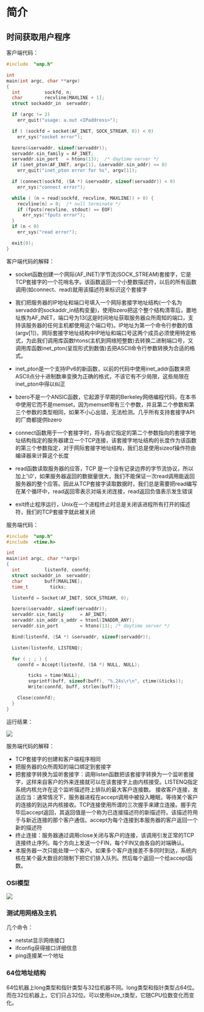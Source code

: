 # 简介
## 时间获取用户程序
客户端代码：

```c
#include  "unp.h"

int
main(int argc, char **argv)
{
  int         sockfd, n;
  char        recvline[MAXLINE + 1];
  struct sockaddr_in  servaddr;

  if (argc != 2)
    err_quit("usage: a.out <IPaddress>");

  if ( (sockfd = socket(AF_INET, SOCK_STREAM, 0)) < 0)
    err_sys("socket error");

  bzero(&servaddr, sizeof(servaddr));
  servaddr.sin_family = AF_INET;
  servaddr.sin_port   = htons(13);  /* daytime server */
  if (inet_pton(AF_INET, argv[1], &servaddr.sin_addr) <= 0)
    err_quit("inet_pton error for %s", argv[1]);

  if (connect(sockfd, (SA *) &servaddr, sizeof(servaddr)) < 0)
    err_sys("connect error");

  while ( (n = read(sockfd, recvline, MAXLINE)) > 0) {
    recvline[n] = 0;  /* null terminate */
    if (fputs(recvline, stdout) == EOF)
      err_sys("fputs error");
  }
  if (n < 0)
    err_sys("read error");

  exit(0);
}
```

客户端代码的解释：

* socket函数创建一个网际(AF_INET)字节流(SOCK_STREAM)套接字，它是TCP套接字的一个花哨名字。该函数返回一个小整数描述符，以后的所有函数调用(如connect、read)就用该描述符来标识这个套接字

* 我们把服务器的IP地址和端口号填入一个网际套接字地址结构(一个名为servaddr的sockaddr_in结构变量)，使用bzero把这个整个结构清零后，置地址族为AF_INET，端口号为13(这是时间地址获取服务器众所周知的端口，支持该服务器的任何主机都使用这个端口号)。IP地址为第一个命令行参数的值(argv[1])，网际套接字地址结构中IP地址和端口号这两个成员必须使用特定格式，为此我们调用库函数htons(主机到网络短整数)去转换二进制端口号，又调用库函数inet_pton(呈现形式到数值)去把ASCII命令行参数转换为合适的格式。

* inet_pton是一个支持IPv6的新函数，以前的代码中使用inet_addr函数来把ASCII点分十进制数串变换为正确的格式，不该它有不少局限，这些局限在inet_pton中得以纠正

* bzero不是一个ANSIC函数，它起源于早期的Berkeley网络编程代码，在本书中使用它而不是memset，因为memset带有三个参数，并且第二个参数和第三个参数的类型相同，如果不小心出错，无法检测。几乎所有支持套接字API的厂商都提供bzero

* connect函数用于一个套接字时，将与由它指定的第二个参数指向的套接字地址结构指定的服务器建立一个TCP连接，该套接字地址结构的长度作为该函数的第三个参数指定，对于网际套接字地址结构，我们总是使用sizeof操作符由编译器来计算这个长度

* read函数读取服务器的应答，TCP 是一个没有记录边界的字节流协议，所以加上’\0’，如果服务器返回的数据量很大，我们不能保证一次read调用能返回服务器的整个应答。因此从TCP套接字读取数据时，我们总是需要把read编写在某个循环中，read返回零表示对端关闭连接，read返回负值表示发生错误

* exit终止程序运行，Unix在一个进程终止时总是关闭该进程所有打开的描述符，我们的TCP套接字就此被关闭

服务端代码：

```c
#include  "unp.h"
#include  <time.h>

int
main(int argc, char **argv)
{
  int         listenfd, connfd;
  struct sockaddr_in  servaddr;
  char        buff[MAXLINE];
  time_t        ticks;

  listenfd = Socket(AF_INET, SOCK_STREAM, 0);

  bzero(&servaddr, sizeof(servaddr));
  servaddr.sin_family      = AF_INET;
  servaddr.sin_addr.s_addr = htonl(INADDR_ANY);
  servaddr.sin_port        = htons(13); /* daytime server */

  Bind(listenfd, (SA *) &servaddr, sizeof(servaddr));

  Listen(listenfd, LISTENQ);

  for ( ; ; ) {
    connfd = Accept(listenfd, (SA *) NULL, NULL);

        ticks = time(NULL);
        snprintf(buff, sizeof(buff), "%.24s\r\n", ctime(&ticks));
        Write(connfd, buff, strlen(buff));

    Close(connfd);
  }
}

```

运行结果：

![](http://oczira72b.bkt.clouddn.com/18-3-18/87128822.jpg)

服务端代码的解释：

* TCP套接字的创建和客户端程序相同
* 把服务器的众所周知的端口绑定到套接字
* 把套接字转换为监听套接字：调用listen函数把该套接字转换为一个监听套接字，这样来自客户的外来连接就可以在该套接字上由内核接受。LISTENQ指定系统内核允许在这个监听描述符上排队的最大客户连接数。
接收客户连接，发送应当：通常情况下，服务器进程在accept调用中被投入睡眠，等待某个客户的连接的到达并内核接收。TCP连接使用所谓的三次握手来建立连接。握手完毕后accept返回，其返回值是一个称为已连接描述符的新描述符。该描述符用于与新近连接的那个客户通信。accept为每个连接到本服务器的客户返回一个新的描述符
* 终止连接：服务器通过调用close关闭与客户的连接，该调用引发正常的TCP连接终止序列。每个方向上发送一个FIN，每个FIN又由各自的对端确认。
* 本服务器一次只能处理一个客户。如果多个客户连接差不多同时到达，系统内核在某个最大数目的限制下把它们排入队列。然后每个返回一个给accept函数。

### OSI模型
![](http://oczira72b.bkt.clouddn.com/18-3-18/18176090.jpg)

### 测试用网络及主机
几个命令：

* netstat显示网络接口
* ifconfig获得接口详细信息
* ping连接某一个地址

### 64位地址结构
64位机器上long类型和指针类型与32位机器不同。long类型和指针类型占64位。而在32位机器上，它们只占32位。可以使用size_t类型，它随CPU位数变化而变化。